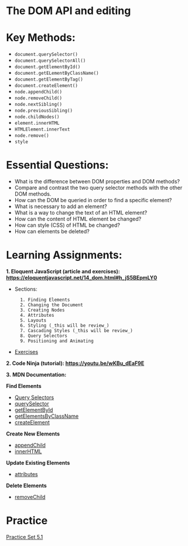 # The DOM API and editing

# Key Methods:
- `document.querySelector()`
- `document.querySelectorAll()`
- `document.getElementById()`
- `document.getELementByClassName()`
- `document.getElementByTag()`
- `document.createElement()`
- `node.appendChild()`
- `node.removeChild()`
- `node.nextSibling()`
- `node.previousSibling()`
- `node.childNodes()`
- `element.innerHTML`
- `HTMLElement.innerText`
- `node.remove()`
- `style`

# Essential Questions:
* What is the difference between DOM properties and DOM methods?
* Compare and contrast the two query selector methods with the other DOM methods.
* How can the DOM be queried in order to find a specific element?
* What is necessary to add an element?
* What is a way to change the text of an HTML element?
* How can the content of HTML element be changed?
* How can style (CSS) of HTML be changed?
* How can elements be deleted?

# Learning Assignments:

**1. Eloquent JavaScript (article and exercises): https://eloquentjavascript.net/14_dom.html#h_jS5BEpmLY0**

- Sections:    

        1. Finding Elements
        2. Changing the Document
        3. Creating Nodes
        4. Attributes
        5. Layouts
        6. Styling (_this will be review_)
        7. Cascading Styles (_this will be review_)
        8. Query Selectors
        9. Positioning and Animating
        
- [Exercises](https://eloquentjavascript.net/14_dom.html#h_TcUD2vzyMe)
  
**2. Code Ninja (tutorial): https://youtu.be/wKBu_dEaF9E**

**3.** **MDN Documentation:**

  **Find Elements**
  - [Query Selectors](https://developer.mozilla.org/en-US/docs/Web/API/Document_object_model/Locating_DOM_elements_using_selectors)
  - [querySelector](https://developer.mozilla.org/en-US/docs/Web/API/Document/querySelector)
  - [getElementById](https://developer.mozilla.org/en-US/docs/Web/API/Document/getElementById)
  - [getElementsByClassName](https://developer.mozilla.org/en-US/docs/Web/API/Document/getElementsByClassName)
  - [createElement](https://developer.mozilla.org/en-US/docs/Web/API/Document/createElement)

  **Create New Elements**
  - [appendChild](https://developer.mozilla.org/en-US/docs/Web/API/Node/appendChild)
  - [innerHTML](https://developer.mozilla.org/en-US/docs/Web/API/Element/innerHTML)

  **Update Existing Elements**
  - [attributes](https://developer.mozilla.org/en-US/docs/Web/API/Element/attributes)

  **Delete Elements**
  - [removeChild](https://developer.mozilla.org/en-US/docs/Web/API/Node/removeChild)
  

# Practice
[Practice Set 5.1](https://github.com/The-Marcy-Lab-School/se-unit-5/tree/master/lesson-1-dom-api/practice)
